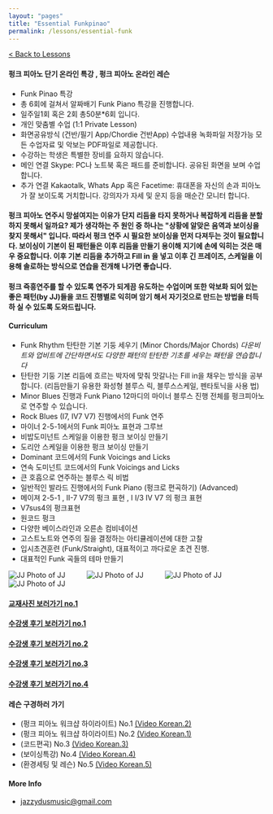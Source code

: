 ```yaml
---
layout: "pages"
title: "Essential Funkpinao"
permalink: /lessons/essential-funk
---
```

<a href="/lessons">< Back to Lessons</a>

#### 펑크 피아노 단기 온라인 특강 , 펑크 피아노 온라인 레슨

- Funk Pinao 특강 
- 총 6회에 걸쳐서 알짜배기 Funk Piano 특강을 진행합니다. 
- 일주일1회 혹은 2회 총50분*6회 입니다. 
- 개인 맞춤별 수업 (1:1 Private Lesson)
- 화면공유방식 (건반/필기 App/Chordie 건반App) 수업내용 녹화파일 저장가능 모든 수업자료 및 악보는  PDF파일로 제공합니다.
- 수강하는 학생은 특별한 장비를 요하지 않습니다.
- 메인 연결 Skype: PC나 노트북 혹은 패드를 준비합니다. 공유된 화면을 보며 수업합니다.
- 추가 연결 Kakaotalk, Whats App 혹은 Facetime: 휴대폰을 자신의 손과 피아노가 잘 보이도록 거치합니다. 강의자가 자세 및 운지 등을 매순간 모니터 합니다.

#### 펑크 피아노 연주시 망설여지는 이유가 단지 리듬을 타지 못하거나 복잡하게 리듬을 분할하지 못해서 일까요? 제가 생각하는 주 원인 중 하나는 "상황에 알맞은 음역과 보이싱을 찾지 못해서" 입니다. 따라서 펑크 연주 시 필요한 보이싱을 먼저 다져두는 것이 필요합니다. 보이싱이 기본이 된 패턴들은 이후 리듬을 만들기 용이해 지기에 손에 익히는 것은 매우 중요합니다. 이후 기본 리듬을 추가하고 Fill in 을 넣고 이후 긴 프레이즈, 스케일을 이용해 솔로하는 방식으로 연습을 전개해 나가면 좋습니다. 

#### 펑크 즉흥연주를 할 수 있도록 연주가 되게끔 유도하는 수업이며 또한 악보화 되어 있는 좋은 패턴(by JJ)들을 코드 진행별로 익히며 암기 해서 자기것으로 만드는 방법을 터득하 실 수 있도록 도와드립니다. 


#### Curriculum
- Funk Rhythm 탄탄한 기본 기둥 세우기 (Minor Chords/Major Chords)
*다운비트와 업비트에 간단하면서도 다양한 패턴의 탄탄한 기초를 세우는 패턴을 연습합니다*
- 탄탄한 기둥 기본 리듬에 흐르는 박자에 맞춰 맛갈나는 Fill in을 채우는 방식을 공부합니다. (리듬만들기 유용한 화성형 블루스 릭, 블루스스케일, 펜타토닉을 사용 법) 
- Minor Blues 진행과 Funk Piano 12마디의 마이너 블루스 진행 전체를 펑크피아노로 연주할 수 있습니다.
- Rock Blues (I7, IV7 V7) 진행에서의 Funk 연주 
- 마이너 2-5-1에서의 Funk 피아노 표현과 그루브 
- 비밥도미넌트 스케일을 이용한 펑크 보이싱 만들기 
- 도리안 스케일을 이용한 펑크 보이싱 만들기 
- Dominant 코드에서의 Funk Voicings and Licks 
- 연속 도미넌트 코드에서의 Funk Voicings and Licks
- 큰 호흡으로 연주하는 블루스 릭 비법
- 일반적인 발라드 진행에서의 Funk Piano (펑크로 편곡하기) (Advanced)
- 메이져 2-5-1 , II-7 V7의 펑크 표현 , I  I/3 IV V7 의 펑크 표현
- V7sus4의 펑크표현
- 원코드 펑크
- 다양한 베이스라인과 오른손 컴비네이션 
- 고스트노트와 연주의 질을 결정하는 아티큘레이션에 대한 고찰 
- 입시초견훈련 (Funk/Straight), 대표적이고 까다로운 초견 진행. 
- 대표적인 Funk 곡들의 테마 만들기 

<img src="https://jjmusic-online.github.io/assets/images/funkfotoalltogether.jpeg" alt="JJ Photo of JJ"
	title="Photo of JJ" style="min-width: 150px" />
<img src="https://jjmusic-online.github.io/assets/images/Lessonshot.jpeg" alt="JJ Photo of JJ"
	title="Photo of JJ" style="min-width: 150px" />
<img src="https://jjmusic-online.github.io/assets/images/kakao-1.jpeg" alt="JJ Photo of JJ"
	title="Photo of JJ" style="min-width: 150px" />
<img src="https://jjmusic-online.github.io/assets/images/kakao-2.jpeg" alt="JJ Photo of JJ"
title="Photo of JJ" style="min-width: 150px" />

#### <a href="https://jjmusic-online.github.io/assets/images/funkpdf.jpeg">교재사진 보러가기 no.1</a>
#### <a href="https://jjmusic-online.github.io/assets/images/photo13.jpg">수강생 후기 보러가기 no.1</a>
#### <a href="https://jjmusic-online.github.io/assets/images/Onlinefeedback2.jpg">수강생 후기 보러가기 no.2</a>
#### <a href="https://jjmusic-online.github.io/assets/images/feedback3.JPG">수강생 후기 보러가기 no.3</a>
#### <a href="https://jjmusic-online.github.io/assets/images/feedback4.JPG">수강생 후기 보러가기 no.4</a>




#### 레슨 구경하러 가기 
- (펑크 피아노 워크샵 하이라이트) No.1
    <a href="https://youtu.be/SaeBq5GyAEw" target="_blank"> (Video Korean.2)</a> 
- (펑크 피아노 워크샵 하이라이트) No.2
    <a href="https://youtu.be/93QkhEATEMc" target="_blank"> (Video Korean.1)</a>  
- (코드편곡) No.3
    <a href="https://youtu.be/peX0o5pAD2Q" target="_blank"> (Video Korean.3)</a>
- (보이싱특강) No.4
    <a href="https://youtu.be/hi-q-cANOEc" target="_blank"> (Video Korean.4)</a>
- (환경세팅 및 레슨) No.5
    <a href="https://youtu.be/AVtyd8GAnoM" target="_blank"> (Video Korean.5)</a>



#### More Info
- jazzydusmusic@gmail.com 






